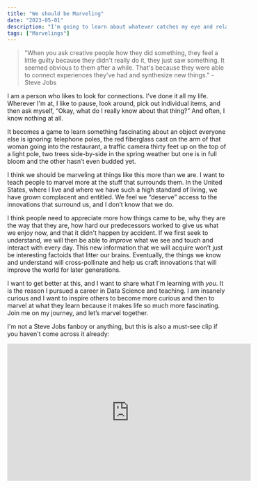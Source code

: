 ```yaml
---
title: "We should be Marveling"
date: "2023-05-01"
description: "I'm going to learn about whatever catches my eye and relay the interesting bits about what I learn here on this site."
tags: ["Marvelings"]
---
```


>"When you ask creative people how they did something, they feel a little guilty because they didn't really do it, they just saw something. It seemed obvious to them after a while. That's because they were able to connect experiences they've had and synthesize new things." -Steve Jobs


I am a person who likes to look for connections. I’ve done it all my life. Wherever I'm at, I like to pause, look around, pick out individual items, and then ask myself, “Okay, what do I really know about that thing?” And often, I know nothing at all. 

It becomes a game to learn something fascinating about an object everyone else is ignoring: telephone poles, the red fiberglass cast on the arm of that woman going into the restaurant, a traffic camera thirty feet up on the top of a light pole, two trees side-by-side in the spring weather but one is in full bloom and the other hasn’t even budded yet. 

I think we should be marveling at things like this more than we are. I want to teach people to marvel more at the stuff that surrounds them. In the United States, where I live and where we have such a high standard of living, we have grown complacent and entitled. We feel we “deserve” access to the innovations that surround us, and I don’t know that we do. 

I think people need to appreciate more how things came to be, why they are the way that they are, how hard our predecessors worked to give us what we enjoy now, and that it didn't happen by accident. If we first seek to understand, we will then be able to *improve* what we see and touch and interact with every day. This new information that we will acquire won’t just be interesting factoids that litter our brains. Eventually, the things we know and understand will cross-pollinate and help us craft innovations that will improve the world for later generations.

I want to get better at this, and I want to share what I'm learning with *you*. It is the reason I pursued a career in Data Science and teaching. I am insanely curious and I want to inspire others to become more curious and then to marvel at what they learn because it makes life so much more fascinating. Join me on my journey, and let’s marvel together.

I'm not a Steve Jobs fanboy or anything, but this is also a must-see clip if you haven't come across it already: 

<iframe width="560" height="315" src="https://www.youtube.com/embed/kYfNvmF0Bqw" title="YouTube video player" frameborder="0" allow="accelerometer; autoplay; clipboard-write; encrypted-media; gyroscope; picture-in-picture; web-share" allowfullscreen></iframe>

